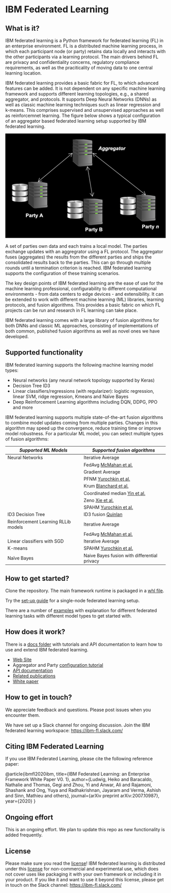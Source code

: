 # IBM Federated Learning

## What is it?
IBM federated learning is a Python framework for federated learning (FL) in an enterprise environment. FL is a distributed machine learning process, in which each participant node (or party) retains data locally and interacts with the other participants via a learning protocol. The main drivers behind FL are privacy and confidentiality concerns, regulatory compliance requirements, as well as the praciticality of moving data to one central learning location.

IBM federated learning provides a basic fabric for FL, to which advanced features can be added. It is not dependent on any specific machine learning framework and supports different learning topologies, e.g., a shared aggregator, and protocols. It supports Deep Neural Networks (DNNs) as well as classic machine learning techniques such as linear regression and k-means. This comprises supervised and unsupervised approaches as well as reinforcemnet learning. The figure below shows a typical configuration of an aggregator based federated learning setup supported by IBM federated learning.

<p align="center">
<img src="docs/floverview.png" width="566">
</p>
  
A set of parties own data and each trains a local model. The parties exchange updates with an aggregrator using a FL protocol. The aggregator fuses (aggregates) the results from the different parties and ships the consolidated results back to the parties. This can go through multiple rounds until a termination criterion is reached. IBM federated learning supports the configuration of these training scenarios.

The key design points of IBM federated learning are the ease of use for the machine learning professional, configurability to different computational environments - from data centers to edge devices - and extensibility. It can be extended to work with different machine learning (ML) libraries, learning protocols, and fusion algorithms. This provides a basic fabric on which FL projects can be run and research in FL learning can take place.

IBM federated learning comes with a large library of fusion algorithms for both DNNs and classic ML approaches, consisting of implementations of both common, published fusion algorithms as well as novel ones we have developed.

## Supported functionality
IBM federated learning supports the following machine learning model types: 

- Neural networks (any neural network topology supported by Keras)
- Decision Tree ID3 
- Linear classifiers/regressions (with regularizer): logistic regression, linear SVM, ridge regression, Kmeans and Naïve Bayes 
- Deep Reinforcement Learning algorithms including DQN, DDPG, PPO and more

IBM federated learning supports multiple state-of-the-art fusion algorithms to combine model updates coming from multiple parties. Changes in this algorithm may speed up the convergence, reduce training time or improve model robustness. 
For a particular ML model, you can select multiple types of fusion algorithms: 

|	*Supported ML Models*	                                    |	*Supported fusion algorithms*	|
|-----------------------------------------------------------|-------------------------------|
|  Neural Networks                    |	Iterative Average             |		          
|                                     | FedAvg  [McMahan et al.](https://arxiv.org/pdf/1602.05629.pdf)  |
|                                     | Gradient Average              |
|                                     | PFNM  [Yurochkin et al.](https://arxiv.org/abs/1905.12022) |
|                                     | Krum [Blanchard et al.](https://papers.nips.cc/paper/6617-machine-learning-with-adversaries-byzantine-tolerant-gradient-descent.pdf)      |
|                                     | Coordinated median [Yin et al.](https://arxiv.org/pdf/1803.01498.pdf) |
|                                     | Zeno [Xie et al.](https://arxiv.org/abs/1805.10032)  |
|                                     | SPAHM [Yurochkin et al.](https://arxiv.org/abs/1911.00218) |
| ID3 Decision Tree	                  |	ID3 fusion  [Quinlan](https://link.springer.com/article/10.1007/BF00116251)             |
|	Reinforcement Learning RLLib models	|	Iterative Average        |
|                                     |	FedAvg [McMahan et al.](https://arxiv.org/pdf/1602.05629.pdf)  |
|Linear classifiers with SGD | Iterative Average |
|K-means | SPAHM [Yurochkin et al.](https://arxiv.org/abs/1911.00218) |
|Naïve Bayes | Naive Bayes fusion with differential privacy|

## How to get started?

Clone the repository. The main framework runtime is packaged in a [whl file](federated-learning-lib/federated_learning_lib-1.0-py3-none-any.whl). 

Try the [set-up guide](setup.md) for a single-node federated learning setup. 

There are a number of [examples](examples/README.md) with explanation for different federated learning tasks with different model types to get started with.

## How does it work?

There is a [docs folder](./docs) with tutorials and API documentation to learn how to use and extend IBM federated learning.

- [Web Site](https://ibmfl.mybluemix.net/)
- Aggregator and Party [configuration tutorial](docs/tutorials/configure_fl.md)
- [API documentation](http://ibmfl-api-docs.mybluemix.net/index.html)
- [Related publications](docs/papers.md)
- [White paper](https://arxiv.org/abs/2007.10987)

## How to get in touch?

We appreciate feedback and questions. Please post issues when you encounter them. 

We have set up a Slack channel for ongoing discussion. Join the IBM federated learning workspace: https://ibm-fl.slack.com/


## Citing IBM Federated Learning

If you use IBM Federated Learning, please cite the following reference paper:

@article{ibmfl2020ibm,
  title={IBM Federated Learning: an Enterprise Framework White Paper V0. 1},
  author={Ludwig, Heiko and Baracaldo, Nathalie and Thomas, Gegi and Zhou, Yi and Anwar, Ali and Rajamoni, Shashank and Ong, Yuya and Radhakrishnan, Jayaram and Verma, Ashish and Sinn, Mathieu and others},
  journal={arXiv preprint arXiv:2007.10987},
  year={2020}
}

## Ongoing effort 

This is an ongoing effort. We plan to update this repo as new functionality is added frequently.

## License

Please make sure you read the [license](LICENSE)! IBM federated learning is distributed under this [license](LICENSE) for non-commercial and experimental use, which does not cover uses like packaging it with your own framework or including it in your product. If you like it and want to use it beyond this license, please get in touch on the Slack channel: https://ibm-fl.slack.com/


